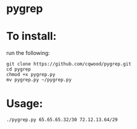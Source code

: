 # pygrep

To install:
=======

run the following:

```
git clone https://github.com/cqwood/pygrep.git
cd pygrep
chmod +x pygrep.py
mv pygrep.py ~/pygrep.py
```

Usage:
=======

```
./pygrep.py 65.65.65.32/30 72.12.13.64/29
```
